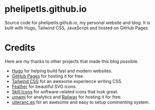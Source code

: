 # phelipetls.github.io

Source code for phelipetls.github.io, my personal website and blog. It is built
with Hugo, Tailwind CSS, JavaScript and hosted on GitHub Pages.

# Credits

Here are my thanks to other projects that made this blog possible.

- [Hugo](https://gohugo.io/) for helping build fast and modern websites.
- [GitHub Pages](https://pages.github.com/) for hosting it for free.
- [Tailwind CSS](https://tailwindcss.com/) for an awesome experience writing
  CSS.
- [Feather](https://feathericons.com/) for beautiful SVG icons.
- [Skill Icons](https://github.com/tandpfun/skill-icons) for software-related
  icons that look great.
- [umami](https://umami.is/docs/track-events) for analytics and
  [Railway](https://railway.app/) for hosting it for free.
- [utteranc.es](https://utteranc.es/) for an awesome and easy to setup
  commenting system.
